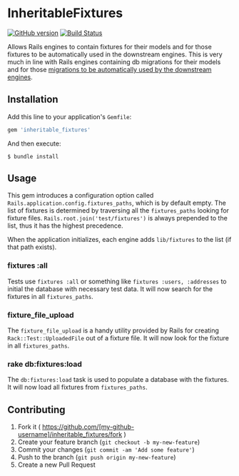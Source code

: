 # InheritableFixtures

[![GitHub version](https://badge.fury.io/gh/appfolio%2Finheritable_fixtures.svg)](http://badge.fury.io/gh/appfolio%2Finheritable_fixtures)
[![Build Status](https://travis-ci.org/appfolio/inheritable_fixtures.svg?branch=master)](https://travis-ci.org/appfolio/inheritable_fixtures)

Allows Rails engines to contain fixtures for their models and for those fixtures to be automatically used in the downstream engines. This is very much in line with Rails engines containing db migrations for their models and for those [migrations to be automatically used by the downstream engines](http://pivotallabs.com/leave-your-migrations-in-your-rails-engines/).

## Installation

Add this line to your application's `Gemfile`:

```ruby
gem 'inheritable_fixtures'
```

And then execute:

    $ bundle install

## Usage

This gem introduces a configuration option called `Rails.application.config.fixtures_paths`, which is by default empty. The list of fixtures is determined by traversing all the `fixtures_paths` looking for fixture files. `Rails.root.join('test/fixtures')` is always prepended to the list, thus it has the highest precedence.

When the application initializes, each engine adds `lib/fixtures` to the list (if that path exists).

### fixtures :all

Tests use `fixtures :all` or something like `fixtures :users, :addresses` to initial the database with necessary test data. It will now search for the fixtures in all `fixtures_paths`.
 
### fixture\_file\_upload

The `fixture_file_upload` is a handy utility provided by Rails for creating `Rack::Test::UploadedFile` out of a fixture file. It will now look for the fixture in all `fixtures_paths`.

### rake db:fixtures:load

The `db:fixtures:load` task is used to populate a database with the fixtures. It will now load all fixtures from `fixtures_paths`.

## Contributing

1. Fork it ( https://github.com/[my-github-username]/inheritable_fixtures/fork )
2. Create your feature branch (`git checkout -b my-new-feature`)
3. Commit your changes (`git commit -am 'Add some feature'`)
4. Push to the branch (`git push origin my-new-feature`)
5. Create a new Pull Request
